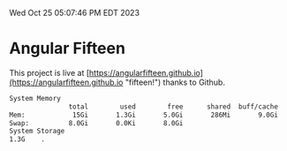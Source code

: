 Wed Oct 25 05:07:46 PM EDT 2023

# Angular Fifteen


This project is live at [https://angularfifteen.github.io](https://angularfifteen.github.io "fifteen!") thanks to Github.

```bash
System Memory
               total        used        free      shared  buff/cache   available
Mem:            15Gi       1.3Gi       5.0Gi       286Mi       9.0Gi        13Gi
Swap:          8.0Gi       0.0Ki       8.0Gi
System Storage
1.3G	.
```
```bash
